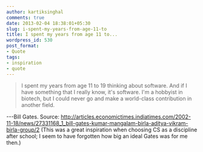 ```yaml
---
author: kartiksinghal
comments: true
date: 2013-02-04 18:38:01+05:30
slug: i-spent-my-years-from-age-11-to
title: I spent my years from age 11 to...
wordpress_id: 530
post_format:
- Quote
tags:
- inspiration
- quote
---
```


> I spent my years from age 11 to 19 thinking about software. And if I have something that I really know, it's software. I'm a hobbyist in biotech, but I could never go and make a world-class contribution in another field.

---Bill Gates. Source: http://articles.economictimes.indiatimes.com/2002-11-18/news/27331168_1_bill-gates-kumar-mangalam-birla-aditya-vikram-birla-group/2 (This was a great inspiration when choosing CS as a discipline after school; I seem to have forgotten how big an ideal Gates was for me then.)

